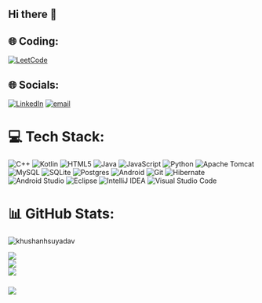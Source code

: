 ## Hi there 👋
                          

## 🌐 Coding:
[![LeetCode](https://img.shields.io/badge/LeetCode-000000?style=for-the-badge&logo=LeetCode&logoColor=)](https://leetcode.com/u/KhushanshuYadav/) 

## 🌐 Socials:

[![LinkedIn](https://img.shields.io/badge/LinkedIn-%230077B5.svg?logo=linkedin&logoColor=white)](https://linkedin.com/in/khushanshu-yadav-86b4251b7) 
[![email](https://img.shields.io/badge/Email-D14836?logo=gmail&logoColor=white)](mailto:khushanshuyadav2@gmail.com) 

# 💻 Tech Stack:
![C++](https://img.shields.io/badge/c++-%2300599C.svg?style=for-the-badge&logo=c%2B%2B&logoColor=white) ![Kotlin](https://img.shields.io/badge/kotlin-%237F52FF.svg?style=for-the-badge&logo=kotlin&logoColor=white) ![HTML5](https://img.shields.io/badge/html5-%23E34F26.svg?style=for-the-badge&logo=html5&logoColor=white) ![Java](https://img.shields.io/badge/java-%23ED8B00.svg?style=for-the-badge&logo=openjdk&logoColor=white) ![JavaScript](https://img.shields.io/badge/javascript-%23323330.svg?style=for-the-badge&logo=javascript&logoColor=%23F7DF1E) ![Python](https://img.shields.io/badge/python-3670A0?style=for-the-badge&logo=python&logoColor=ffdd54) ![Apache Tomcat](https://img.shields.io/badge/apache%20tomcat-%23F8DC75.svg?style=for-the-badge&logo=apache-tomcat&logoColor=black) ![MySQL](https://img.shields.io/badge/mysql-4479A1.svg?style=for-the-badge&logo=mysql&logoColor=white) ![SQLite](https://img.shields.io/badge/sqlite-%2307405e.svg?style=for-the-badge&logo=sqlite&logoColor=white) ![Postgres](https://img.shields.io/badge/postgres-%23316192.svg?style=for-the-badge&logo=postgresql&logoColor=white) ![Android](https://img.shields.io/badge/Android-3DDC84?style=for-the-badge&logo=android&logoColor=white) ![Git](https://camo.githubusercontent.com/aa9bb331753fc1efc466054652ed71fae0dae884848d5a4f189a84bd85791a65/68747470733a2f2f696d672e736869656c64732e696f2f62616467652f6769742d4630353033322e7376673f7374796c653d666f722d7468652d6261646765266c6f676f3d676974266c6f676f436f6c6f723d7768697465) ![Hibernate](https://img.shields.io/badge/Hibernate-59666C?style=for-the-badge&logo=Hibernate&logoColor=white) ![Android Studio](https://img.shields.io/badge/android%20studio-346ac1?style=for-the-badge&logo=android%20studio&logoColor=white)	![Eclipse](https://img.shields.io/badge/Eclipse-FE7A16.svg?style=for-the-badge&logo=Eclipse&logoColor=white) ![IntelliJ IDEA](https://img.shields.io/badge/IntelliJIDEA-000000.svg?style=for-the-badge&logo=intellij-idea&logoColor=white) ![Visual Studio Code](https://img.shields.io/badge/Visual%20Studio%20Code-0078d7.svg?style=for-the-badge&logo=visual-studio-code&logoColor=white)
# 📊 GitHub Stats:
<p align="left"> <img src="https://komarev.com/ghpvc/?username=khushanhsuyadav&label=Profile%20views&color=0e75b6&style=flat" alt="khushanhsuyadav" /> </p>

![](https://github-readme-stats.vercel.app/api?username=KhushanshuYadav&theme=dark&hide_border=false&include_all_commits=false&count_private=false)<br/>
![](https://github-readme-streak-stats.herokuapp.com/?user=KhushanshuYadav&theme=dark&hide_border=false)<br/>
![](https://github-readme-stats.vercel.app/api/top-langs/?username=KhushanshuYadav&theme=dark&hide_border=false&include_all_commits=false&count_private=false&layout=compact)




###
[![](https://visitcount.itsvg.in/api?id=KhushanshuYadav&icon=0&color=0)](https://visitcount.itsvg.in)

<!-- Proudly created with GPRM ( https://gprm.itsvg.in ) -->

